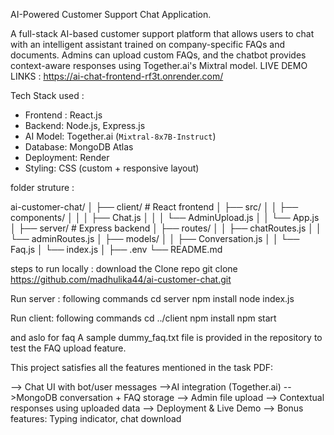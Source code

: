 AI-Powered Customer Support Chat Application. 

A full-stack AI-based customer support platform that allows users to chat with an intelligent assistant trained on company-specific FAQs and documents. Admins can upload custom FAQs, and the chatbot provides context-aware responses using Together.ai's Mixtral model.
LIVE DEMO LINKS : 
https://ai-chat-frontend-rf3t.onrender.com/

Tech Stack used : 

- Frontend : React.js
- Backend: Node.js, Express.js
- AI Model: Together.ai (`Mixtral-8x7B-Instruct`)
- Database: MongoDB Atlas
- Deployment: Render
- Styling: CSS (custom + responsive layout)

folder struture : 

ai-customer-chat/
│
├── client/              # React frontend
│   ├── src/
│   │   ├── components/
│   │   │   ├── Chat.js
│   │   │   └── AdminUpload.js
│   │   └── App.js
│
├── server/              # Express backend
│   ├── routes/
│   │   ├── chatRoutes.js
│   │   └── adminRoutes.js
│   ├── models/
│   │   ├── Conversation.js
│   │   └── Faq.js
│   └── index.js
│
├── .env 
└── README.md

steps to run locally : 
download the Clone repo
git clone https://github.com/madhulika44/ai-customer-chat.git

Run server : following commands 
cd server
npm install
node index.js

 Run client: following commands 
cd ../client
npm install
npm start

and aslo for faq A sample dummy_faq.txt file is provided in the repository to test the FAQ upload feature.

This project satisfies all the features mentioned in the task PDF:

--> Chat UI with bot/user messages
-->AI integration (Together.ai)
-->MongoDB conversation + FAQ storage
--> Admin file upload
--> Contextual responses using uploaded data
--> Deployment & Live Demo
--> Bonus features: Typing indicator, chat download



